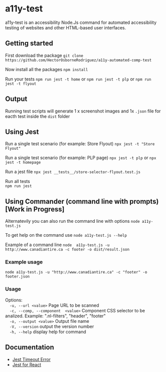 # a11y-test

a11y-test is an accessibility Node.Js command for automated accessibility testing of websites and other HTML-based user interfaces.

## Getting started
First download the package
`git clone https://github.com/HectorOsborneRodriguez/a11y-automated-comp-test`

Now install all the packages 
`npm install`

Run your  tests `npm run jest -t home` or `npm run jest -t plp` or `npm run jest -t flyout`


## Output
Running test scripts will  generate 1 x screenshot images and 1x `.json` file for eacth test inside the `dist` folder



## Using Jest
Run a single test scenario (for example: Store Flyout)
`npx jest -t "Store Flyout"`

Run a single test scenario (for example: PLP page)
`npx jest -t plp`
or
`npx jest -t homepage`

Run a jest file
`npx jest __tests__/store-selector-flyout.test.js`

Run all tests  
`npm run jest`




## Using Commander (command line with prompts) [Work in Progress]
Alternatevily you can also run the command line with options
`node a11y-test.js`

To get help on the command use
`node a11y-test.js --help`

Example of a command line
`node  a11y-test.js -u http://www.canadiantire.ca -c footer -o dist/result.json`

### Example usage
`node a11y-test.js -u "http://www.canadiantire.ca" -c "footer" -o footer.json`

### Usage
Options:  
`  -u, --url <value>`                 Page URL to be scanned  
`  -c, --comp, --component  <value>`  Component CSS selector to be analized. Example: ".nl-filters", "header", "footer"  
`  -o, --output <value>`              Output file name  
`  -V, --version`                     output the version number  
`  -h, --help`                        display help for command  



## Documentation
- [Jest Timeout Error](https://bobbyhadz.com/blog/jest-exceeded-timeout-of-5000-ms-for-test)
- [Jest for React](https://aaron-kt-berry.medium.com/a11y-testing-with-axe-core-eb074744e073)
